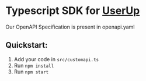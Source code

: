 # Typescript SDK for [UserUp](userup.io)
Our OpenAPI Specification is present in openapi.yaml

## Quickstart:
1. Add your code in `src/customapi.ts`
2. Run `npm install`
3. Run `npm start`
